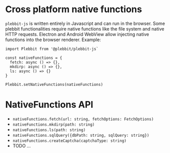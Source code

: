 # Cross platform native functions

`plebbit-js` is written entirely in Javascript and can run in the browser. Some plebbit functionalities require native functions like the file system and native HTTP requests. Electron and Android WebView allow injecting native functions into the browser renderer. Example: 

```
import Plebbit from '@plebbit/plebbit-js`

const nativeFunctions = {
  fetch: async () => {},
  mkdirp: async () => {},
  ls: async () => {}
}

Plebbit.setNativeFunctions(nativeFunctions)
```

# NativeFunctions API

- `nativeFunctions.fetch(url: string, fetchOptions: FetchOptions)`
- `nativeFunctions.mkdirp(path: string)`
- `nativeFunctions.ls(path: string)`
- `nativeFunctions.sqlQuery({dbPath: string, sqlQuery: string})`
- `nativeFunctions.createCaptcha(captchaType: string)`
- TODO ...
